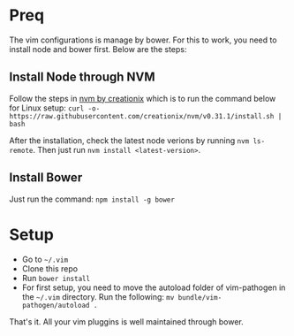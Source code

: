 # Preq
The vim configurations is manage by bower. For this to work, you need to install node and bower first. Below are the steps:

## Install Node through NVM
Follow the steps in [nvm by creationix](https://github.com/creationix/nvm) which is to run the command below for Linux setup:
`curl -o- https://raw.githubusercontent.com/creationix/nvm/v0.31.1/install.sh | bash`

After the installation, check the latest node verions by running `nvm ls-remote`. Then just run `nvm install <latest-version>`.

## Install Bower
Just run the command:
`npm install -g bower`

# Setup

 - Go to `~/.vim`
 - Clone this repo
 - Run `bower install`
 - For first setup, you need to move the autoload folder of vim-pathogen in the `~/.vim` directory. Run the following:
 ```mv bundle/vim-pathogen/autoload .```

That's it. All your vim pluggins is well maintained through bower.
